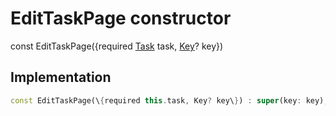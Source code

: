 


# EditTaskPage constructor






const
EditTaskPage(\{required [Task](../../models_task_task_model/Task-class.md) task, [Key](https:api.flutter.dev/flutter/foundation/Key-class.html)? key\})





## Implementation

```dart
const EditTaskPage(\{required this.task, Key? key\}) : super(key: key);
```







